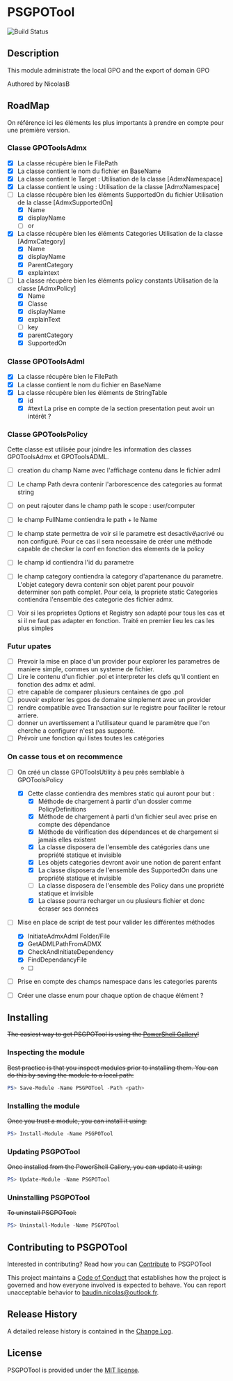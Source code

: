 # PSGPOTool

![Build Status](https://build.status.url.here)

## Description

This module administrate the local GPO and the export of domain GPO

Authored by NicolasB

## RoadMap
On référence ici les éléments les plus importants à prendre en compte pour une première version.
### Classe GPOToolsAdmx
* [x]  La classe récupère bien le FilePath
* [x]  La classe contient le nom du fichier en BaseName
* [x]  La classe contient le Target : Utilisation de la classe [AdmxNamespace]
* [x]  La classe contient le using : Utilisation de la classe [AdmxNamespace]
* [ ]  La classe récupère bien les éléments SupportedOn du fichier
Utilisation de la classe [AdmxSupportedOn]
    * [x]  Name
    * [x]  displayName
    * [ ]  or
* [x]  La classe récupère bien les éléments Categories
Utilisation de la classe [AdmxCategory]
    * [x]  Name
    * [x]  displayName
    * [x]  ParentCategory
    * [x]  explaintext
* [ ]  La classe récupère bien les éléments policy constants
Utilisation de la classe [AdmxPolicy]
    * [x]  Name
    * [x]  Classe
    * [x]  displayName
    * [x]  explainText
    * [ ]  key
    * [x]  parentCategory
    * [x]  SupportedOn

### Classe GPOToolsAdml
* [x]  La classe récupère bien le FilePath
* [x]  La classe contient le nom du fichier en BaseName
* [x]  La classe récupère bien les éléments de StringTable
    * [x]  id
    * [x]  #text
La prise en compte de la section presentation peut avoir un intérêt ?

### Classe GPOToolsPolicy
Cette classe est utilisée pour joindre les information des classes GPOToolsAdmx et GPOToolsADML.
* [ ]  creation du champ Name avec l'affichage contenu dans le fichier adml
* [ ]  Le champ Path devra contenir l'arborescence des categories au format string
* [ ]  on peut rajouter dans le champ path le scope : user/computer
* [ ]  le champ FullName contiendra le path + le Name
* [ ]  le champ state permettra de voir si le parametre est desactivé\acrivé ou non configuré. Pour ce cas il sera necessaire de créer une méthode capable de checker la conf en fonction des elements de la policy
* [ ]  le champ id contiendra l'id du parametre
* [ ]  le champ category contiendra la category d'apartenance du parametre. L'objet category devra contenir son objet parent pour pouvoir determiner son path complet. Pour cela, la propriete static Categories contiendra l'ensemble des categorie des fichier admx.
* [ ]  Voir si les proprietes Options et Registry son adapté pour tous les cas et si il ne faut pas adapter en fonction. Traité en premier lieu les cas les plus simples


### Futur upates
* [ ]  Prevoir la mise en place d'un provider pour explorer les parametres de maniere simple, commes un systeme de fichier.
* [ ]  Lire le contenu d'un fichier .pol et interpreter les clefs qu'il contient en fonction des admx et adml.
* [ ]  etre capable de comparer plusieurs centaines de gpo .pol
* [ ]  pouvoir explorer les gpos de domaine simplement avec un provider
* [ ]  rendre compatible avec Transaction sur le registre pour faciliter le retour arriere.
* [ ]  donner un avertissement a l'utilisateur quand le paramètre que l'on cherche a configurer n'est pas supporté.
* [ ]  Prévoir une fonction qui listes toutes les catégories

### On casse tous et on recommence
* [ ]  On créé un classe GPOToolsUtility à peu prês semblable à GPOToolsPolicy
    * [x]  Cette classe contiendra des membres static qui auront pour but :
        * [x]  Méthode de chargement à partir d'un dossier comme PolicyDefinitions
        * [x]  Méthode de chargement à parti d'un fichier seul avec prise en compte des dépendance
        * [x]  Méthode de vérification des dépendances et de chargement si jamais elles existent
        * [x]  La classe disposera de l'ensemble des catégories dans une propriété statique et invisible
        * [x]  Les objets categories devront avoir une notion de parent enfant
        * [x]  La classe disposera de l'ensemble des SupportedOn dans une propriété statique et invisible
        * [ ]  La classe disposera de l'ensemble des Policy dans une propriété statique et invisible
        * [x]  La classe pourra recharger un ou plusieurs fichier et donc écraser ses données
* [ ] Mise en place de script de test pour valider les différentes méthodes
    * [x] InitiateAdmxAdml Folder/File
    * [x] GetADMLPathFromADMX
    * [x] CheckAndInitiateDependency
    * [x] FindDependancyFile
    * [ ]
* [ ] Prise en compte des champs namespace dans les categories parents

* [ ]  Créer une classe enum pour chaque option de chaque élément ?


## Installing

~~The easiest way to get PSGPOTool is using the [PowerShell Gallery](https://powershellgallery.com/packages/PSGPOTool/)!~~

### Inspecting the module

~~Best practice is that you inspect modules prior to installing them. You can do this by saving the module to a local path:~~

``` PowerShell
PS> Save-Module -Name PSGPOTool -Path <path>
```

### Installing the module

~~Once you trust a module, you can install it using:~~

``` PowerShell
PS> Install-Module -Name PSGPOTool
```

### Updating PSGPOTool

~~Once installed from the PowerShell Gallery, you can update it using:~~

``` PowerShell
PS> Update-Module -Name PSGPOTool
```

### Uninstalling PSGPOTool

~~To uninstall PSGPOTool:~~

``` PowerShell
PS> Uninstall-Module -Name PSGPOTool
```

## Contributing to PSGPOTool

Interested in contributing? Read how you can [Contribute](contributing.md) to PSGPOTool

This project maintains a [Code of Conduct](code-of-conduct.md) that establishes how the project is governed and how everyone involved is expected to behave. You can report unacceptable behavior to [baudin.nicolas@outlook.fr](mailto:baudin.nicolas@outlook.fr).

## Release History

A detailed release history is contained in the [Change Log](CHANGELOG.md).

## License

PSGPOTool is provided under the [MIT license](LICENSE.md).
